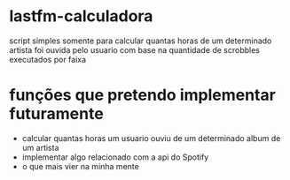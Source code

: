 # lastfm-calculadora
script simples somente para calcular quantas horas de um determinado artista foi ouvida pelo usuario com base na quantidade de scrobbles executados por faixa

# funções que pretendo implementar futuramente
- calcular quantas horas um usuario ouviu de um determinado album de um artista
- implementar algo relacionado com a api do Spotify
- o que mais vier na minha mente
